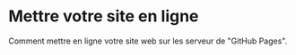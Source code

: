 # Mettre votre site en ligne 
Comment mettre en ligne votre site web sur les serveur de "GitHub Pages".
